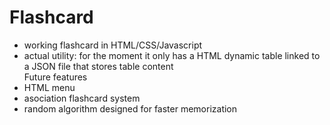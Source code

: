 # Flashcard
 - working flashcard in HTML/CSS/Javascript
 - actual utility: for the moment it only has a HTML dynamic table linked to a JSON file that stores table content <br>
 <h>Future features</h>
 - HTML menu <br>
 - asociation flashcard system <br>
 - random algorithm designed for faster memorization
